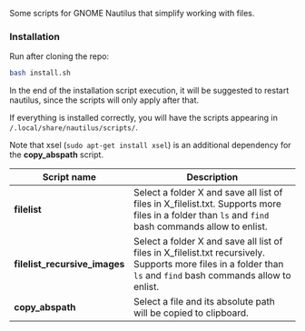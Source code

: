 Some scripts for GNOME Nautilus that simplify working with files.

### Installation

Run after cloning the repo:
```bash
bash install.sh
```

In the end of the installation script execution, it will be suggested to restart nautilus, since the scripts will only apply after that.

If everything is installed correctly, you will have the scripts appearing in `/.local/share/nautilus/scripts/`.

Note that xsel (`sudo apt-get install xsel`) is an additional dependency for the **copy_abspath** script.

| Script name  | Description |
| ------------ | ------------ |
| **filelist** | Select a folder X and save all list of files in X_filelist.txt. Supports more files in a folder than `ls` and `find` bash commands allow to enlist.| 
| **filelist_recursive_images** | Select a folder X and save all list of files in X_filelist.txt recursively. Supports more files in a folder than `ls` and `find` bash commands allow to enlist.| 
| **copy_abspath** | Select a file and its absolute path will be copied to clipboard.| 